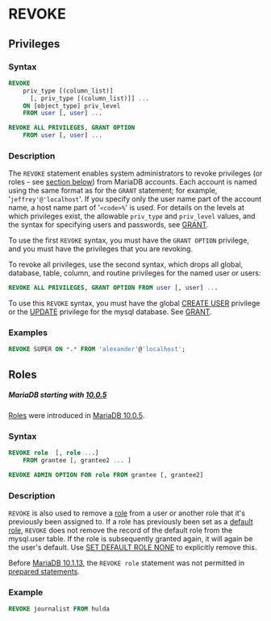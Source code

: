 # REVOKE

## Privileges

### Syntax

```sql
REVOKE 
    priv_type [(column_list)]
      [, priv_type [(column_list)]] ...
    ON [object_type] priv_level
    FROM user [, user] ...

REVOKE ALL PRIVILEGES, GRANT OPTION
    FROM user [, user] ...
```

### Description

The `REVOKE` statement enables system administrators to revoke
privileges (or roles - see [section below](#roles)) from MariaDB accounts. Each account is named using the same format
as for the `GRANT` statement; for example,
'`jeffrey'@'localhost`'. If you specify only the user name part
of the account name, a host name part of '`<code>%`</code>' is used. For
details on the levels at which privileges exist, the allowable
`priv_type` and `priv_level` values, and the
syntax for specifying users and passwords, see [GRANT](/sql-statements-structure/sql-statements/account-management-sql-commands/grant).

To use the first `REVOKE` syntax, you must have the
`GRANT OPTION` privilege, and you must have the privileges that
you are revoking.

To revoke all privileges, use the second syntax, which drops all
global, database, table, column, and routine privileges for the named
user or users:

```sql
REVOKE ALL PRIVILEGES, GRANT OPTION FROM user [, user] ...
```

To use this `REVOKE` syntax, you must have the global
[CREATE USER](/sql-statements-structure/sql-statements/account-management-sql-commands/create-user) privilege or the
[UPDATE](/sql-statements-structure/sql-statements/data-manipulation/changing-deleting-data/update) privilege for the mysql database. See
[GRANT](/sql-statements-structure/sql-statements/account-management-sql-commands/grant).

### Examples

```sql
REVOKE SUPER ON *.* FROM 'alexander'@'localhost';
```

## Roles

##### MariaDB starting with [10.0.5](/kb/en/mariadb-1005-release-notes/)

[Roles](/mariadb-administration/user-server-security/user-account-management/roles) were introduced in [MariaDB 10.0.5](/kb/en/mariadb-1005-release-notes/).

### Syntax

```sql
REVOKE role  [, role ...]
    FROM grantee [, grantee2 ... ]

REVOKE ADMIN OPTION FOR role FROM grantee [, grantee2]
```

### Description

`REVOKE` is also used to remove a [role](/mariadb-administration/user-server-security/user-account-management/roles) from a user or another role that it's previously been assigned to. If a role has previously been set as a [default role](/sql-statements-structure/sql-statements/account-management-sql-commands/set-default-role), `REVOKE` does not remove the record of the default role from the <a undefined>mysql.user</a> table. If the role is subsequently granted again, it will again be the user's default. Use [SET DEFAULT ROLE NONE](/sql-statements-structure/sql-statements/account-management-sql-commands/set-default-role) to explicitly remove this.

Before [MariaDB 10.1.13](/kb/en/mariadb-10113-release-notes/), the `REVOKE role` statement was not permitted in [prepared statements](/sql-statements-structure/sql-statements/prepared-statements).

### Example

```sql
REVOKE journalist FROM hulda
```